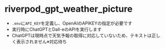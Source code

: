 # riverpod_gpt_weather_picture

- `.env`に`API_KEY`を定義し、OpenAIのAPIKEYの指定が必要です
- 実行時にChatGPTとDall-eのAPIを実行します
- ChatGPTは現時点で天気予報の取得に対応していないため、テキストは正しく表示されません※対応待ち
